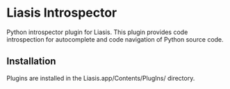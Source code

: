 # Liasis Introspector

Python introspector plugin for Liasis. This plugin provides code introspection for autocomplete and code navigation of Python source code.

## Installation

Plugins are installed in the Liasis.app/Contents/PlugIns/ directory.

